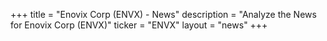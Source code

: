 +++
title = "Enovix Corp (ENVX) - News"
description = "Analyze the News for Enovix Corp (ENVX)"
ticker = "ENVX"
layout = "news"
+++

